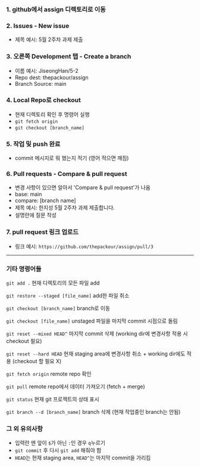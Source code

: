 ### 1. github에서 assign 디렉토리로 이동

### 2. Issues - New issue
- 제목 예시: 5월 2주차 과제 제출

### 3. 오른쪽 Development 탭 - Create a branch
- 이름 예시: JiseongHan/5-2
- Repo dest: thepackour/assign
- Branch Source: main

### 4. Local Repo로 checkout
- 현재 디렉토리 확인 후 명령어 실행
- ``git fetch origin``
- ``git checkout [branch_name]``

### 5. 작업 및 push 완료
- commit 메시지로 뭐 했는지 적기 (영어 적으면 깨짐)

### 6. Pull requests - Compare & pull request
- 변경 사항이 있으면 알아서 'Compare & pull request'가 나옴
- base: main
- compare: [branch name]
- 제목 예시: 한지성 5월 2주차 과제 제출합니다.
- 설명란에 질문 작성

### 7. pull request 링크 업로드
- 링크 예시: ``https://github.com/thepackour/assign/pull/3``

---

### 기타 명령어들

``git add .``
현재 디렉토리의 모든 파일 add

``git restore --staged [file_name]``
add한 파일 취소

``git checkout [branch_name]``
branch로 이동

``git checkout [file_name]``
unstaged 파일을 마지막 commit 시점으로 돌림

``git reset --mixed HEAD^``
마지막 commit 삭제 (working dir에 변경사항 적용 시 checkout 필요)

``git reset --hard HEAD``
현재 staging area에 변경사항 취소 + working dir에도 적용 (checkout 할 필요 X)

``git fetch origin``
remote repo 확인

``git pull``
remote repo에서 데이터 가져오기 (fetch + merge)

``git status``
현재 git 프로젝트의 상태 표시

``git branch --d [branch_name]``
branch 삭제 (현재 작업중인 branch는 안됨)

### 그 외 유의사항
- 입력란 맨 앞이 ``$``가 아닌 ``:``인 경우 ``q``누르기
- ``git commit`` 후 다시 ``git add`` 해줘야 함
- ``HEAD``는 현재 staging area, ``HEAD^``는 마지막 commit을 가리킴